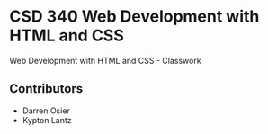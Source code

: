 # CSD 340 Web Development with HTML and CSS
Web Development with HTML and CSS - Classwork

## Contributors
* Darren Osier
* Kypton Lantz
